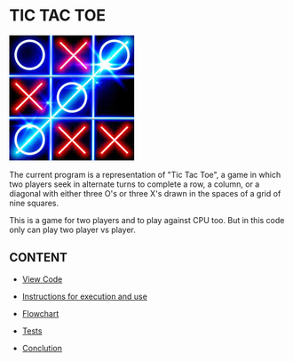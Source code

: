 # TIC TAC TOE

<img src="./IMAGENES/5.png">

The current program is a representation of "Tic Tac Toe", a game in which two players seek in alternate turns to complete a row, a column, or a diagonal with either three O's or three X's drawn in the spaces of a grid of nine squares.

This is a game for two players and to play against CPU too. But in this code only can play two player vs player.

## CONTENT
* [View Code](https://github.com/UP210692/up210692_cpp/blob/main/U3/code.md)

* [Instructions for execution and use](https://github.com/UP210692/up210692_cpp/blob/main/U3/Instructions.md)

* [Flowchart](https://github.com/UP210692/up210692_cpp/blob/main/U3/Flowchart.md)

* [Tests](https://github.com/UP210692/up210692_cpp/blob/main/U3/test.md)

* [Conclution](https://github.com/UP210692/up210692_cpp/blob/main/U3/conclution.md)
